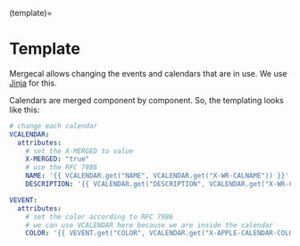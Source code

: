 (template)=

# Template

Mergecal allows changing the events and calendars that are in use.
We use [Jinja] for this.

Calendars are merged component by component.
So, the templating looks like this:

```yaml
# change each calendar
VCALENDAR:
  attributes:
    # set the X-MERGED to value
    X-MERGED: "true"
    # use the RFC 7986
    NAME: '{{ VCALENDAR.get("NAME", VCALENDAR.get("X-WR-CALNAME")) }}'
    DESCRIPTION: '{{ VCALENDAR.get("DESCRIPTION", VCALENDAR.get("X-WR-CALDESC")) }}'

VEVENT:
  attributes:
    # set the color according to RFC 7986
    # we can use VCALENDAR here because we are inside the calendar
    COLOR: '{{ VEVENT.get("COLOR", VCALENDAR.get("X-APPLE-CALENDAR-COLOR")) }}'
```

[Jinja]: https://jinja.palletsprojects.com/

